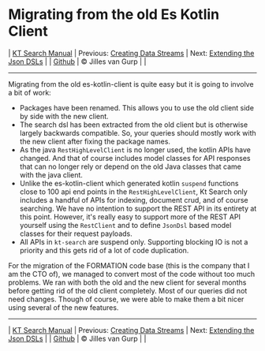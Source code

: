 # Migrating from the old Es Kotlin Client 

| [KT Search Manual](README.md) | Previous: [Creating Data Streams](DataStreams.md) | Next: [Extending the Json DSLs](ExtendingTheDSL.md) |
| [Github](https://github.com/jillesvangurp/kt-search) | &copy; Jilles van Gurp |  |

---                

Migrating from the old es-kotlin-client is quite easy but it is going to involve a bit of work:

- Packages have been renamed. This allows you to use the old client side by side with the new client.
- The search dsl has been extracted from the old client but is otherwise largely backwards compatible. So, your queries should mostly work with the new client after fixing the package names.
- As the java `RestHighLevelClient` is no longer used, the kotlin APIs have changed. And that of course includes model classes for API responses that can no longer rely or depend on the old Java classes that came with the java client.
- Unlike the es-kotlin-client which generated kotlin `suspend` functions close to 100 api end points in the `RestHighLevelClient`, Kt Search only includes a handful of APIs for indexing, document crud, and of course searching. We have no intention to support the REST API in its entirety at this point. However, it's really easy to support more of the REST API yourself using the `RestClient` and to define `JsonDsl` based model classes for their request payloads.
- All APIs in `kt-search` are suspend only. Supporting blocking IO is not a priority and this gets rid of a lot of code duplication.

For the migration of the FORMATION code base (this is the company that I am the CTO of), we managed to convert most 
of the code without too much problems. We ran with both the old and the new client for several months before getting rid
of the old client completely. Most of our queries did not need changes. Though of course, we were able to make 
them a bit nicer using several of the new features.




---

| [KT Search Manual](README.md) | Previous: [Creating Data Streams](DataStreams.md) | Next: [Extending the Json DSLs](ExtendingTheDSL.md) |
| [Github](https://github.com/jillesvangurp/kt-search) | &copy; Jilles van Gurp |  |